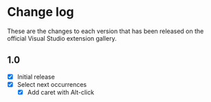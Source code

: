 # Change log

These are the changes to each version that has been released
on the official Visual Studio extension gallery.


## 1.0

- [x] Initial release
- [x] Select next occurrences
  - [x] Add caret with Alt-click
